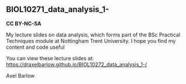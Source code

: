 ## BIOL10271_data_analysis_1-

**CC BY-NC-SA**

My lecture slides on data analysis, which forms part of the BSc Practical Techniques module at Nottingham Trent University. I hope you find my content and code useful

You can view these lecture slides at: https://draxelbarlow.github.io/BIOL10272_data_analysis_1-/

Axel Barlow
